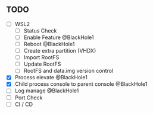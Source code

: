 ## TODO

- [ ] WSL2
  - [ ] Status Check
  - [ ] Enable Feature @BlackHole1
  - [ ] Reboot @BlackHole1
  - [ ] Create extra partition (VHDX)
  - [ ] Import RootFS
  - [ ] Update RootFS
  - [ ] RootFS and data.img version control
- [x] Process elevate @BlackHole1
- [x] Child process console to parent console @BlackHole1
- [ ] Log manage @BlackHole1
- [ ] Port Check
- [ ] CI / CD